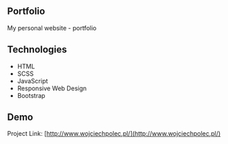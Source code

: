 ## Portfolio

My personal website - portfolio

## Technologies

* HTML
* SCSS
* JavaScript
* Responsive Web Design
* Bootstrap

## Demo

Project Link: [http://www.wojciechpolec.pl/](http://www.wojciechpolec.pl/)
